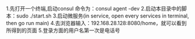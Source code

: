 1.先打开一个终端,启动consul 命令为：consul agent -dev
2.启动本目录中的脚本：sudo ./start.sh
3.启动微服务(in service, open every services in terminal, then go run main)
4.去浏览器输入：192.168.28.128:8080/home，就可以看到所得到的页面
5.登录方面的用户名第一次是电话号
